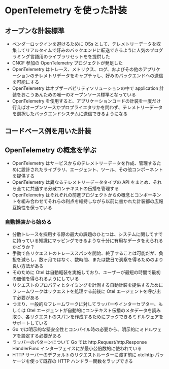 # OpenTelemetry を使った計装

## オープンな計装標準

- ベンダーロックインを避けるために OSs として、テレメトリーデータを収集してリアルタイムで好みのバックエンドに転送できるように人気のプログラミング言語用のライブラリセットをを提供した
- CNCF 参加の OpenTelemetry プロジェクトが発足した
- OpenTelemetry はトレース、メトリクス、ログ、およびその他のアプリケーションのテレメトリデータをキャプチャし、好みのバックエンドへの送信を可能にする
- OpenTelemetry はオブザーバビリティソリューションの中で application 計装をおこうあんための唯一のオープンソース標準となっている
- OpenTelemetry を使用すると、アプリケーションコードの計装を一度だけ行えばオープンソースかプロプライエタリかを問わず、テレメトリーデータを選択したバックエンドシステムに送信できるようになる

## コードベース例を用いた計装

## OpenTelemetry の概念を学ぶ

- OpenTelemetry はサービスからのテレメトリーデータを作成、管理するために設計されたライブラリ、エージェント、ツール、その他コンポーネントを提供する
- OpenTelemetry は異なるテレメトリーデータタイプの API をまとめ、それら全てに共通する分散コンテキストの伝播を管理する
- OpenTelemetry はそれぞれの前進プロジェクトからの概念とコンポーネントを組み合わせてそれらの利点を維持しながら以前に書かれた計装都の広報互換性を保っている

### 自動軽装から始める

- 分散トレースを採用する際の最大の課題のひとつは、システムに関してすでに持っている知識にマッピングできるような十分に有用なデータをえられるかどうか？
- 手動で各リクエストのトレーススパンを開始、終了することは可能だが、負担を減らし、数ヶ月ではなく、数時間、または数日で洞察を得るためのより良い方法がある
- そのために Otel は自動軽装を実施しており、ユーザーが最短の時間で最初の価値を得られるようにしている
- リクエストのプロパティとタイミングを計測する自動計装を提供するためにフレームワークはリクエストを処理する前後に Otel エージェントを呼び出す必要がある
- つまり、一般的なフレームワークに対してラッパーやインターセプター、もしくは Otel エージェントが自動的にコンテキスト伝播のメタデータを読み取り、各リクエストのスパンを作成するためにフックできるミドルウェアをサポートしている
- Go では明示的な堅安全性とコンパイル時の必要から、明示的にミドルウェアを設定する必要がある
- ラッパーのパターンについて Go では http.Request/http.Response HandlerFunc インターフェイスにが最小公倍数的に使われている
- HTTP サーバーのデフォルトのリクエストルーターに渡す前に otelhttp パッケージを使って既存の HTTP ハンドラー関数をラップできる
